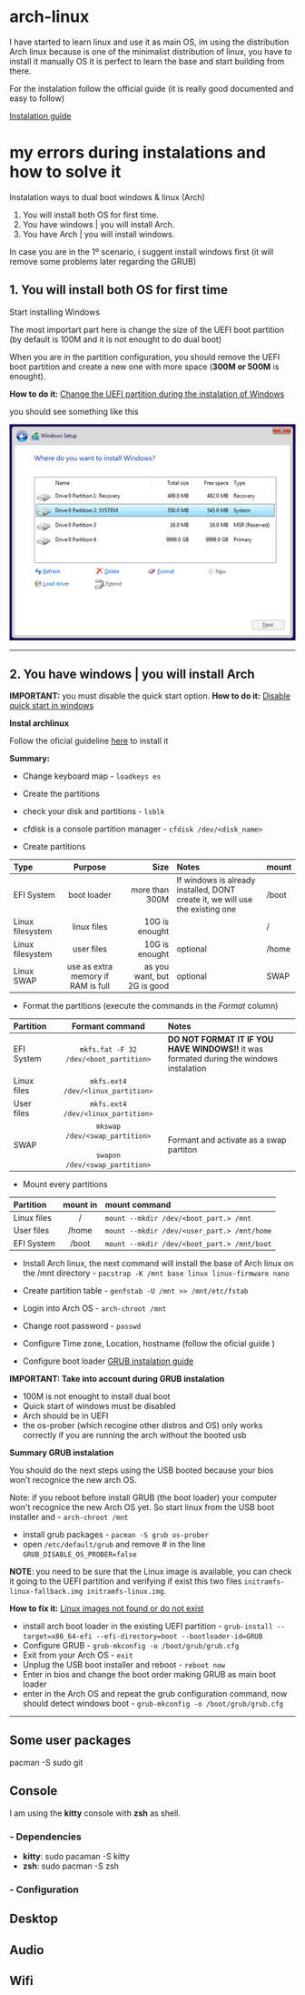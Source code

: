 # arch-linux

I have started to learn linux and use it as main OS, im using the distribution Arch linux because is one of the minimalist distribution of linux, you have to install it manually OS it is perfect to learn the base and start building from there.

For the instalation follow the official guide (it is really good documented and easy to follow)

[Instalation guide](https://wiki.archlinux.org/title/installation_guide)

# my errors during instalations and how to solve it

Instalation ways to dual boot windows & linux (Arch)

1. You will install both OS for first time.
2. You have windows | you will install Arch.
3. You have Arch | you will install windows.

In case you are in the 1º scenario, i suggent install windows first (it will remove some problems later regarding the GRUB)

## 1. You will install both OS for first time
Start installing Windows 

The most importart part here is change the size of the UEFI boot partition (by default is 100M and it is not enought to do dual boot)

When you are in the partition configuration, you should remove the UEFI boot partition and create a new one with more space (**300M or 500M** is enought).

**How to do it:**
[Change the UEFI partition during the instalation of Windows](./Fixed.md##change-the-uefi-partition-during-the-instalation-of-windows)

you should see something like this

![win partition](./documentation/images/win_partitions.png)

---
## 2. You have windows | you will install Arch

**IMPORTANT:** you must disable the quick start option.
**How to do it:**
[Disable quick start in windows](./Fixed.md#disable-quick-start-in-windows)

**Instal archlinux**

Follow the oficial guideline [here](https://wiki.archlinux.org/title/installation_guide) to install it

**Summary:**

* Change keyboard map - `loadkeys es`

* Create the partitions
* check your disk and partitions - `lsblk`
* cfdisk is a console partition manager - `cfdisk /dev/<disk_name>`
* Create partitions

| Type              |      Purpose      |           Size | Notes      |  mount |
|:------------------|:-----------------:|---------------:|:-----------|:-------|
| EFI System        |    boot loader    | more than 300M | If windows is already installed, DONT create it, we will use the existing one | /boot |
| Linux filesystem  |    linux files    | 10G is enought |            | /      |
| Linux filesystem  |    user files     | 10G is enought | optional   | /home  |
| Linux SWAP        |  use as extra memory if RAM is full  | as you want, but 2G is good | optional   | SWAP  |

* Format the partitions (execute the commands in the *Format* column)

| Partition      |  Formant command  | Notes      |
|:---------------|:-----------------:|:-----------|
| EFI System     | `mkfs.fat -F 32 /dev/<boot_partition>`  | **DO NOT FORMAT IT IF YOU HAVE WINDOWS!!** it was formated during the windows instalation |
| Linux files    | `mkfs.ext4 /dev/<linux_partition>` |             |
| User files     | `mkfs.ext4 /dev/<linux_partition>` |             |
| SWAP           | `mkswap /dev/<swap_partition>` <br></br> `swapon /dev/<swap_partition>`  | Formant and activate as a swap partiton  |

* Mount every partitions

| Partition      |  mount in  | mount command                               |
|:---------------|:----------:|:--------------------------------------------|
| Linux files    |   /        | `mount --mkdir /dev/<boot_part.> /mnt`      |
| User files     |   /home    | `mount --mkdir /dev/<user_part.> /mnt/home` |
| EFI System     |   /boot    | `mount --mkdir /dev/<boot_part.> /mnt/boot`     |

* Install Arch linux, the next command will install the base of Arch linux on the /mnt directory - `pacstrap -K /mnt base linux linux-firmware nano`

* Create partition table - `genfstab -U /mnt >> /mnt/etc/fstab`

* Login into Arch OS - `arch-chroot /mnt`

* Change root password - `passwd`

* Configure Time zone, Location, hostname (follow the oficial guide )

* Configure boot loader [GRUB instalation guide](https://wiki.archlinux.org/title/GRUB)


**IMPORTANT: Take into account during GRUB instalation**
* 100M is not enought to install dual boot
* Quick start of windows must be disabled
* Arch should be in UEFI
* the os-prober (which recogine other distros and OS) only works correctly if you are running the arch without the booted usb

**Summary GRUB instalation**

You should do the next steps using the USB booted because your bios won't recognice the new arch OS.

Note: if you reboot before install GRUB (the boot loader) your computer won't recognice the new Arch OS yet. So start linux from the USB boot installer and - `arch-chroot /mnt`

* install grub packages - `pacman -S grub os-prober`
* open `/etc/default/grub` and remove # in the line `GRUB_DISABLE_OS_PROBER=false`

**NOTE**: you need to be sure that the Linux image is available, you can check it going to the UEFI partition and verifying if exist this two files `initramfs-linux-fallback.img initramfs-linux.img`.

**How to fix it:**
[Linux images not found or do not exist](./Fixed.md#linux-images-not-found-or-do-not-exist)

* install arch boot loader in the existing UEFI partition - `grub-install --target=x86_64-efi --efi-directory=boot --bootloader-id=GRUB`
* Configure GRUB - `grub-mkconfig -o /boot/grub/grub.cfg`
* Exit from your Arch OS - `exit`
* Unplug the USB boot installer and reboot - `reboot now`
* Enter in bios and change the boot order making GRUB as main boot loader
* enter in the Arch OS and repeat the grub configuration command, now should detect windows boot - `grub-mkconfig -o /boot/grub/grub.cfg`

---

## Some user packages
pacman -S sudo git


## Console

I am using the **kitty** console with **zsh** as shell.

### - Dependencies
* **kitty**: sudo pacaman -S kitty
* **zsh**: sudo pacman -S zsh
### - Configuration 


## Desktop
## Audio
## Wifi


